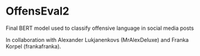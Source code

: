 # OffensEval2
Final BERT model used to classify offensive language in social media posts

In collaboration with Alexander Lukjanenkovs (MrAlexDeluxe) and Franka Korpel (frankafranka).
